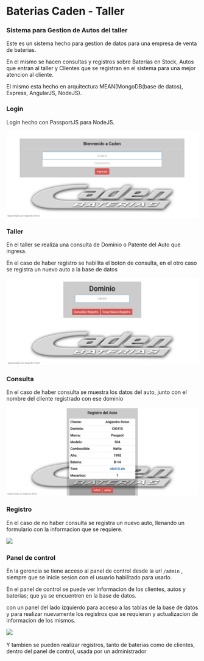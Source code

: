 <h1>Baterias Caden - Taller</h1>
<h3>Sistema para Gestion de Autos del taller</h3>
<p>Este es un sistema hecho para gestion de datos para una empresa de venta de baterias.</p>
<p>En el mismo se hacen consultas y registros sobre Baterias en Stock, Autos que entran al taller y Clientes que se registran en el sistema para una mejor atencion al cliente.</p>
<p>El mismo esta hecho en arquitectura MEAN(MongoDB(base de datos), Express, AngularJS, NodeJS).</p>

<h3>Login</h3>
<p>Login hecho con PassportJS para NodeJS.</p>
<img src="https://github.com/alerolon15/bateriascaden/blob/master/public/images/login.jpg" />

<h3>Taller</h3>
<p>En el taller se realiza una consulta de Dominio o Patente del Auto que ingresa.</p>
<p>En el caso de haber registro se habilita el boton de consulta, en el otro caso se registra un nuevo auto a la base de datos</p>
<img src="https://github.com/alerolon15/bateriascaden/blob/master/public/images/index.jpg" />

<h3>Consulta</h3>
<p>En el caso de haber consulta se muestra los datos del auto, junto con el nombre del cliente registrado con ese dominio</p>
<img src="https://github.com/alerolon15/bateriascaden/blob/master/public/images/consulta.jpg" />

<h3>Registro</h3>
<p>En el caso de no haber consulta se registra un nuevo auto, llenando un formulario con la informacion que se requiere.</p>
<img src="https://github.com/alerolon15/bateriascaden/blob/master/public/images/registro1.jpg />
<p>Mas abajo cuando se selecciona el botos baterias, el sistema muestra el catalogo de baterias disponibles para la compra del mismo, junto con una barra de busqueda que discrimina por codigo de baterias.</p>
<img src="https://github.com/alerolon15/bateriascaden/blob/master/public/images/catalogo.jpg />

<h3>Panel de control</h3>
<p>En la gerencia se tiene acceso al panel de control desde la url <code>/admin</code> , siempre que se inicie sesion con el usuario habilitado para usarlo.</p>
<p>En el panel de control se puede ver informacion de los clientes, autos y baterias; que ya se encuentren en la base de datos.</p>
<p>con un panel del lado izquierdo para acceso a las tablas de la base de datos y para realizar nuevamente los registros que se requieran y actualizacion de informacion de los mismos.</p>
<img src="https://github.com/alerolon15/bateriascaden/blob/master/public/images/dashboard.jpg />

<p>Se puede consultar la tabla de todos los registros (clientes, baterias y autos), mostrandose en una tabla diseñada con los campos de cada una.</p>
<img src="https://github.com/alerolon15/bateriascaden/blob/master/public/images/tablas.jpg />
<p>Y tambien se pueden realizar registros, tanto de baterias como de clientes, dentro del panel de control, usada por un administrador</p>
<img src="https://github.com/alerolon15/bateriascaden/blob/master/public/images/registrobaterias.jpg />
